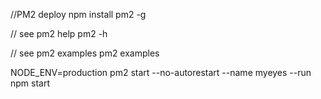 
//PM2 deploy 
npm install pm2 -g

// see pm2 help
pm2 -h

// see pm2 examples
pm2 examples

NODE_ENV=production pm2 start --no-autorestart --name myeyes --run npm start


